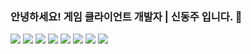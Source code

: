 ### 안녕하세요! 게임 클라이언트 개발자 | 신동주 입니다. 👋


<img src="https://img.shields.io/badge/C-20232a.svg?style=for-the-badge&logo=#A8B9CC&logoColor=61DAFB" /> <img src="https://img.shields.io/badge/C#-20232a.svg?style=for-the-badge&logo=#512BD4&logoColor=61DAFB" /> <img src="https://img.shields.io/badge/C++-20232a.svg?style=for-the-badge&logo=#00599C&logoColor=61DAFB" /> <img src="https://img.shields.io/badge/Photon-20232a.svg?style=for-the-badge&logo=#004480&logoColor=61DAFB" /> <img src="https://img.shields.io/badge/Unity-20232a.svg?style=for-the-badge&logo=#FFFFFF&logoColor=61DAFB" /> <img src="https://img.shields.io/badge/Unreal-20232a.svg?style=for-the-badge&logo=#0E1128&logoColor=61DAFB" /> <img src="https://img.shields.io/badge/Rider-20232a.svg?style=for-the-badge&logo=#000000&logoColor=61DAFB" /> <img src="https://img.shields.io/badge/VisualStudio-20232a.svg?style=for-the-badge&logo=#5C2D91&logoColor=61DAFB" />
